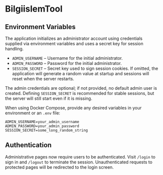 # BilgiislemTool

## Environment Variables

The application initializes an administrator account using credentials supplied via environment variables and uses a secret key for session handling.

- `ADMIN_USERNAME` – Username for the initial administrator.
- `ADMIN_PASSWORD` – Password for the initial administrator.
- `SESSION_SECRET` – Secret key used to sign session cookies. If omitted, the application will generate a random value at startup and sessions will reset when the server restarts.

The admin credentials are optional; if not provided, no default admin user is created. Defining `SESSION_SECRET` is recommended for stable sessions, but the server will still start even if it is missing.

When using Docker Compose, provide any desired variables in your environment or an `.env` file:

```
ADMIN_USERNAME=your_admin_username
ADMIN_PASSWORD=your_admin_password
SESSION_SECRET=some_long_random_string
```

## Authentication

Administrative pages now require users to be authenticated. Visit `/login` to sign in and `/logout` to terminate the session. Unauthenticated requests to protected pages will be redirected to the login screen.
